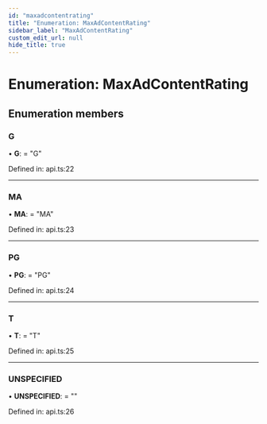 ```yaml
---
id: "maxadcontentrating"
title: "Enumeration: MaxAdContentRating"
sidebar_label: "MaxAdContentRating"
custom_edit_url: null
hide_title: true
---
```


# Enumeration: MaxAdContentRating

## Enumeration members

### G

• **G**: = "G"

Defined in: api.ts:22

___

### MA

• **MA**: = "MA"

Defined in: api.ts:23

___

### PG

• **PG**: = "PG"

Defined in: api.ts:24

___

### T

• **T**: = "T"

Defined in: api.ts:25

___

### UNSPECIFIED

• **UNSPECIFIED**: = ""

Defined in: api.ts:26
